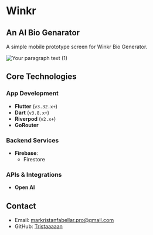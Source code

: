 # Winkr

## An AI Bio Genarator

A simple mobile prototype screen for Winkr Bio Generator. 

![Your paragraph text (1)](https://github.com/user-attachments/assets/8879ad67-e0ea-45d0-9307-7b583913a2ec)

## Core Technologies

### App Development
- **Flutter** (`v3.32.x+`) 
- **Dart** (`v3.8.x+`) 
- **Riverpod** (`v2.x+`) 
- **GoRouter** 

### Backend Services
- **Firebase**:
  - Firestore 

### APIs & Integrations
- **Open AI**

## Contact

* Email: markristanfabellar.pro@gmail.com
* GitHub: [Tristaaaaan](https://github.com/Tristaaaaan)

